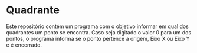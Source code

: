 # Quadrante

Este repositório contém um programa com o objetivo informar em qual dos quadrantes um ponto se encontra. Caso seja digitado o valor 0 para um dos pontos, o programa informa se o ponto pertence a origem, Eixo X ou Eixo Y e é encerrado.
